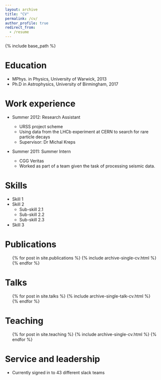 ```yaml
---
layout: archive
title: "CV"
permalink: /cv/
author_profile: true
redirect_from:
  - /resume
---
```


{% include base_path %}

Education
======
* MPhys. in Physics, University of Warwick, 2013
* Ph.D in Astrophysics, University of Birmingham, 2017

Work experience
======
* Summer 2012: Research Assistant
  * URSS project scheme
  * Using data from the LHCb experiment at CERN to search for rare particle decays
  * Supervisor: Dr Michal Kreps

* Summer 2011: Summer Intern
  * CGG Veritas
  * Worked as part of a team given the task of processing seismic data.
  
Skills
======
* Skill 1
* Skill 2
  * Sub-skill 2.1
  * Sub-skill 2.2
  * Sub-skill 2.3
* Skill 3

Publications
======
  <ul>{% for post in site.publications %}
    {% include archive-single-cv.html %}
  {% endfor %}</ul>
  
Talks
======
  <ul>{% for post in site.talks %}
    {% include archive-single-talk-cv.html %}
  {% endfor %}</ul>
  
Teaching
======
  <ul>{% for post in site.teaching %}
    {% include archive-single-cv.html %}
  {% endfor %}</ul>
  
Service and leadership
======
* Currently signed in to 43 different slack teams
